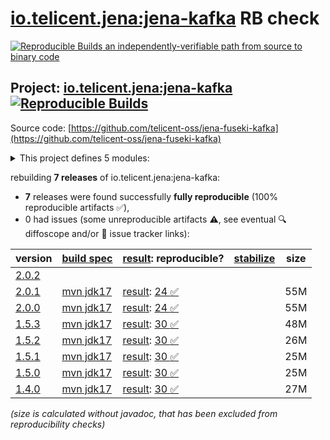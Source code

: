 [io.telicent.jena:jena-kafka](https://central.sonatype.com/artifact/io.telicent.jena/jena-kafka/versions) RB check
=======

[![Reproducible Builds](https://reproducible-builds.org/images/logos/rb.svg) an independently-verifiable path from source to binary code](https://reproducible-builds.org/)

## Project: [io.telicent.jena:jena-kafka](https://central.sonatype.com/artifact/io.telicent.jena/jena-kafka/versions) [![Reproducible Builds](https://img.shields.io/endpoint?url=https://raw.githubusercontent.com/jvm-repo-rebuild/reproducible-central/master/content/io/telicent/jena/jena-kafka/badge.json)](https://github.com/jvm-repo-rebuild/reproducible-central/blob/master/content/io/telicent/jena/jena-kafka/README.md)

Source code: [https://github.com/telicent-oss/jena-fuseki-kafka](https://github.com/telicent-oss/jena-fuseki-kafka)

<details><summary>This project defines 5 modules:</summary>

* [io.telicent.jena:jena-fmod-kafka](https://central.sonatype.com/artifact/io.telicent.jena/jena-fmod-kafka/overview)
* [io.telicent.jena:jena-fuseki-kafka-module](https://central.sonatype.com/artifact/io.telicent.jena/jena-fuseki-kafka-module/overview)
* [io.telicent.jena:jena-kafka](https://central.sonatype.com/artifact/io.telicent.jena/jena-kafka/overview)
* [io.telicent.jena:jena-kafka-client](https://central.sonatype.com/artifact/io.telicent.jena/jena-kafka-client/overview)
* [io.telicent.jena:jena-kafka-connector](https://central.sonatype.com/artifact/io.telicent.jena/jena-kafka-connector/overview)
</details>

rebuilding **7 releases** of io.telicent.jena:jena-kafka:
- **7** releases were found successfully **fully reproducible** (100% reproducible artifacts :white_check_mark:),
- 0 had issues (some unreproducible artifacts :warning:, see eventual :mag: diffoscope and/or :memo: issue tracker links):

| version | [build spec](/BUILDSPEC.md) | [result](https://reproducible-builds.org/docs/jvm/): reproducible? | [stabilize](https://github.com/google/oss-rebuild/blob/main/cmd/stabilize/README.md) | size |
| -- | --------- | ------ | ------ | -- |
| [2.0.2](https://central.sonatype.com/artifact/io.telicent.jena/jena-kafka/2.0.2/pom) | | | |
| [2.0.1](https://central.sonatype.com/artifact/io.telicent.jena/jena-kafka/2.0.1/pom) | [mvn jdk17](jena-kafka-2.0.1.buildspec) | [result](jena-kafka-2.0.1.buildinfo): [24 :white_check_mark: ](jena-kafka-2.0.1.buildcompare) | | 55M |
| [2.0.0](https://central.sonatype.com/artifact/io.telicent.jena/jena-kafka/2.0.0/pom) | [mvn jdk17](jena-kafka-2.0.0.buildspec) | [result](jena-kafka-2.0.0.buildinfo): [24 :white_check_mark: ](jena-kafka-2.0.0.buildcompare) | | 55M |
| [1.5.3](https://central.sonatype.com/artifact/io.telicent.jena/jena-kafka/1.5.3/pom) | [mvn jdk17](jena-kafka-1.5.3.buildspec) | [result](jena-kafka-1.5.3.buildinfo): [30 :white_check_mark: ](jena-kafka-1.5.3.buildcompare) | | 48M |
| [1.5.2](https://central.sonatype.com/artifact/io.telicent.jena/jena-kafka/1.5.2/pom) | [mvn jdk17](jena-kafka-1.5.2.buildspec) | [result](jena-kafka-1.5.2.buildinfo): [30 :white_check_mark: ](jena-kafka-1.5.2.buildcompare) | | 26M |
| [1.5.1](https://central.sonatype.com/artifact/io.telicent.jena/jena-kafka/1.5.1/pom) | [mvn jdk17](jena-kafka-1.5.1.buildspec) | [result](jena-kafka-1.5.1.buildinfo): [30 :white_check_mark: ](jena-kafka-1.5.1.buildcompare) | | 25M |
| [1.5.0](https://central.sonatype.com/artifact/io.telicent.jena/jena-kafka/1.5.0/pom) | [mvn jdk17](jena-kafka-1.5.0.buildspec) | [result](jena-kafka-1.5.0.buildinfo): [30 :white_check_mark: ](jena-kafka-1.5.0.buildcompare) | | 25M |
| [1.4.0](https://central.sonatype.com/artifact/io.telicent.jena/jena-kafka/1.4.0/pom) | [mvn jdk17](jena-kafka-1.4.0.buildspec) | [result](jena-kafka-1.4.0.buildinfo): [30 :white_check_mark: ](jena-kafka-1.4.0.buildcompare) | | 27M |

<i>(size is calculated without javadoc, that has been excluded from reproducibility checks)</i>
